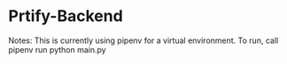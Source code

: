 # Prtify-Backend


Notes:
This is currently using pipenv for a virtual environment.
To run, call pipenv run python main.py

